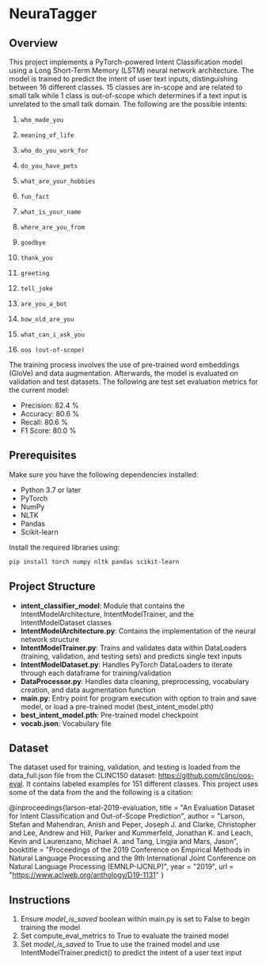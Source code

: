 # NeuraTagger

## Overview

This project implements a PyTorch-powered Intent Classification model using a Long Short-Term Memory (LSTM) neural network architecture. The model is trained to predict the intent of user text inputs, distinguishing between 16 different classes. 15 classes are in-scope and are related to small talk while 1 class is out-of-scope which determines if a text input is unrelated to the small talk domain. The following are the possible intents: 

1.     who_made_you
2.     meaning_of_life
3.     who_do_you_work_for
4.     do_you_have_pets
5.     what_are_your_hobbies
6.     fun_fact
7.     what_is_your_name
8.     where_are_you_from
9.     goodbye
10.     thank_you
11.     greeting
12.     tell_joke
13.     are_you_a_bot
14.     how_old_are_you
15.     what_can_i_ask_you
16.     oos (out-of-scope)

The training process involves the use of pre-trained word embeddings (GloVe) and data augmentation. Afterwards, the model is evaluated on validation and test datasets. The following are test set evaluation metrics for the current model:
- Precision: 82.4 %
- Accuracy: 80.6 %
- Recall: 80.6 %
- F1 Score: 80.0 %

## Prerequisites

Make sure you have the following dependencies installed:

- Python 3.7 or later
- PyTorch
- NumPy
- NLTK
- Pandas
- Scikit-learn

Install the required libraries using:

```bash
pip install torch numpy nltk pandas scikit-learn
```

## Project Structure
- **intent_classifier_model**: Module that contains the IntentModelArchitecture, IntentModelTrainer, and the IntentModelDataset classes
- **IntentModelArchitecture.py**: Contains the implementation of the neural network structure
- **IntentModelTrainer.py**: Trains and validates data within DataLoaders (training, validation, and testing sets) and predicts single text inputs
- **IntentModelDataset.py**: Handles PyTorch DataLoaders to iterate through each dataframe for training/validation
- **DataProcessor.py**: Handles data cleaning, preprocessing, vocabulary creation, and data augmentation function
- **main.py**: Entry point for program execution with option to train and save model, or load a pre-trained model (best_intent_model.pth)
- **best_intent_model.pth**: Pre-trained model checkpoint
- **vocab.json**: Vocabulary file

## Dataset
The dataset used for training, validation, and testing is loaded from the data_full.json file from the CLINC150 dataset:
https://github.com/clinc/oos-eval. It contains labeled examples for 151 different classes. This project uses some of the
data from the and the following is a citation:

@inproceedings{larson-etal-2019-evaluation,
    title = "An Evaluation Dataset for Intent Classification and Out-of-Scope Prediction",
    author = "Larson, Stefan  and
      Mahendran, Anish  and
      Peper, Joseph J.  and
      Clarke, Christopher  and
      Lee, Andrew  and
      Hill, Parker  and
      Kummerfeld, Jonathan K.  and
      Leach, Kevin  and
      Laurenzano, Michael A.  and
      Tang, Lingjia  and
      Mars, Jason",
    booktitle = "Proceedings of the 2019 Conference on Empirical Methods in Natural Language Processing and the 9th International Joint Conference on Natural Language Processing (EMNLP-IJCNLP)",
    year = "2019",
    url = "https://www.aclweb.org/anthology/D19-1131"
}

## Instructions
1. Ensure _model_is_saved_ boolean within main.py is set to False to begin training the model
2. Set compute_eval_metrics to True to evaluate the trained model
3. Set _model_is_saved_ to True to use the trained model and use IntentModelTrainer.predict() to predict the intent of a user text input

